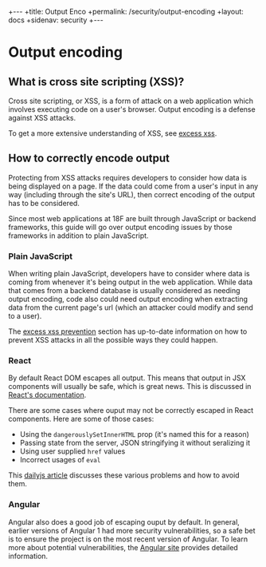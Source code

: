 +---
+title: Output Enco
+permalink: /security/output-encoding
+layout: docs
+sidenav: security
+---

# Output encoding

## What is cross site scripting (XSS)?

Cross site scripting, or XSS, is a form of attack on a web application which involves executing code on a user's browser. Output encoding is a defense against XSS attacks.

To get a more extensive understanding of XSS, see [excess xss](https://excess-xss.com/).

## How to correctly encode output

Protecting from XSS attacks requires developers to consider how data is being displayed on a page. If the data could come from a user's input in any way (including through the site's URL), then correct encoding of the output has to be considered.

Since most web applications at 18F are built through JavaScript or backend frameworks, this guide will go over output encoding issues by those frameworks in addition to plain JavaScript.

### Plain JavaScript

When writing plain JavaScript, developers have to consider where data is coming from whenever it's being output in the web application. While data that comes from a backend database is usually considered as needing output encoding, code also could need output encoding when extracting data from the current page's url (which an attacker could modify and send to a user).

The [excess xss prevention](https://excess-xss.com/#xss-prevention) section has up-to-date information on how to prevent XSS attacks in all the possible ways they could happen.

### React

By default React DOM escapes all output. This means that output in JSX components will usually be safe, which is great news. This is discussed in [React's documentation](https://reactjs.org/docs/introducing-jsx.html#jsx-prevents-injection-attacks).

There are some cases where ouput may not be correctly escaped in React components. Here are some of those cases:

- Using the `dangerouslySetInnerHTML` prop (it's named this for a reason)
- Passing state from the server, JSON stringifying it without seralizing it
- Using user supplied `href` values
- Incorrect usages of `eval`

This [dailyjs article](https://medium.com/dailyjs/exploiting-script-injection-flaws-in-reactjs-883fb1fe36c1) discusses these various problems and how to avoid them.

### Angular

Angular also does a good job of escaping ouput by default. In general, earlier versions of Angular 1 had more security vulnerabilities, so a safe bet is to ensure the project is on the most recent version of Angular. To learn more about potential vulnerabilities, the [Angular site](https://docs.angularjs.org/guide/security) provides detailed information.

